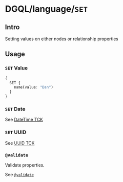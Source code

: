# DGQL/language/`SET`

## Intro

Setting values on either nodes or relationship properties

## Usage

### `SET` Value

```graphql
{
  SET {
    name(value: "Dan")
  }
}
```

### `SET` Date

See [DateTime TCK](https://github.com/danstarns/DGQL/blob/main/packages/language/tests/tck/tck-test-files/set/date.md)

### `SET` UUID

See [UUID TCK](https://github.com/danstarns/DGQL/blob/main/packages/language/tests/tck/tck-test-files/set/uuid.md)

### `@validate`

Validate properties.

See [`@validate`](./validate.md)
